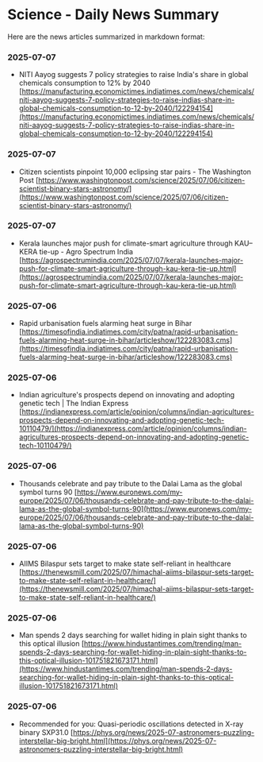 # Science - Daily News Summary

Here are the news articles summarized in markdown format:

### 2025-07-07
- NITI Aayog suggests 7 policy strategies to raise India's share in global chemicals consumption to 12% by 2040 [https://manufacturing.economictimes.indiatimes.com/news/chemicals/niti-aayog-suggests-7-policy-strategies-to-raise-indias-share-in-global-chemicals-consumption-to-12-by-2040/122294154](https://manufacturing.economictimes.indiatimes.com/news/chemicals/niti-aayog-suggests-7-policy-strategies-to-raise-indias-share-in-global-chemicals-consumption-to-12-by-2040/122294154)

### 2025-07-07
- Citizen scientists pinpoint 10,000 eclipsing star pairs - The Washington Post [https://www.washingtonpost.com/science/2025/07/06/citizen-scientist-binary-stars-astronomy/](https://www.washingtonpost.com/science/2025/07/06/citizen-scientist-binary-stars-astronomy/)

### 2025-07-07
- Kerala launches major push for climate-smart agriculture through KAU–KERA tie-up - Agro Spectrum India [https://agrospectrumindia.com/2025/07/07/kerala-launches-major-push-for-climate-smart-agriculture-through-kau-kera-tie-up.html](https://agrospectrumindia.com/2025/07/07/kerala-launches-major-push-for-climate-smart-agriculture-through-kau-kera-tie-up.html)

### 2025-07-06
- Rapid urbanisation fuels alarming heat surge in Bihar [https://timesofindia.indiatimes.com/city/patna/rapid-urbanisation-fuels-alarming-heat-surge-in-bihar/articleshow/122283083.cms](https://timesofindia.indiatimes.com/city/patna/rapid-urbanisation-fuels-alarming-heat-surge-in-bihar/articleshow/122283083.cms)

### 2025-07-06
- Indian agriculture's prospects depend on innovating and adopting genetic tech | The Indian Express [https://indianexpress.com/article/opinion/columns/indian-agricultures-prospects-depend-on-innovating-and-adopting-genetic-tech-10110479/](https://indianexpress.com/article/opinion/columns/indian-agricultures-prospects-depend-on-innovating-and-adopting-genetic-tech-10110479/)

### 2025-07-06
- Thousands celebrate and pay tribute to the Dalai Lama as the global symbol turns 90 [https://www.euronews.com/my-europe/2025/07/06/thousands-celebrate-and-pay-tribute-to-the-dalai-lama-as-the-global-symbol-turns-90](https://www.euronews.com/my-europe/2025/07/06/thousands-celebrate-and-pay-tribute-to-the-dalai-lama-as-the-global-symbol-turns-90)

### 2025-07-06
- AIIMS Bilaspur sets target to make state self-reliant in healthcare [https://thenewsmill.com/2025/07/himachal-aiims-bilaspur-sets-target-to-make-state-self-reliant-in-healthcare/](https://thenewsmill.com/2025/07/himachal-aiims-bilaspur-sets-target-to-make-state-self-reliant-in-healthcare/)

### 2025-07-06
- Man spends 2 days searching for wallet hiding in plain sight thanks to this optical illusion [https://www.hindustantimes.com/trending/man-spends-2-days-searching-for-wallet-hiding-in-plain-sight-thanks-to-this-optical-illusion-101751821673171.html](https://www.hindustantimes.com/trending/man-spends-2-days-searching-for-wallet-hiding-in-plain-sight-thanks-to-this-optical-illusion-101751821673171.html)

### 2025-07-06
- Recommended for you: Quasi-periodic oscillations detected in X-ray binary SXP31.0 [https://phys.org/news/2025-07-astronomers-puzzling-interstellar-big-bright.html](https://phys.org/news/2025-07-astronomers-puzzling-interstellar-big-bright.html)